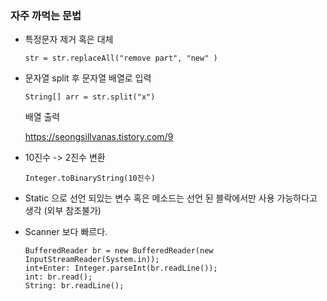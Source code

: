 ### 자주 까먹는 문법

- 특정문자 제거 혹은 대체

  ```
  str = str.replaceAll("remove part", "new" )
  ```

- 문자열 split 후 문자열 배열로 입력

  ```
  String[] arr = str.split("x")
  ```

  배열 출력

  https://seongsillvanas.tistory.com/9

- 10진수 -> 2진수 변환

  ```
  Integer.toBinaryString(10진수)
  ```

- Static 으로 선언 되있는 변수 혹은 메소드는 선언 된 블락에서만 사용 가능하다고 생각 (외부 참조불가)

- Scanner 보다 빠르다.

  ```
  BufferedReader br = new BufferedReader(new InputStreamReader(System.in));
  int+Enter: Integer.parseInt(br.readLine());
  int: br.read();
  String: br.readLine();
  ```

